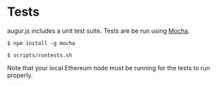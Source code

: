 Tests
=====

augur.js includes a unit test suite.  Tests are be run using [Mocha](http://mochajs.org/).

<code class="block">$ npm install -g mocha</code>

<code class="block">$ scripts/runtests.sh</code>

Note that your local Ethereum node must be running for the tests to run properly.
